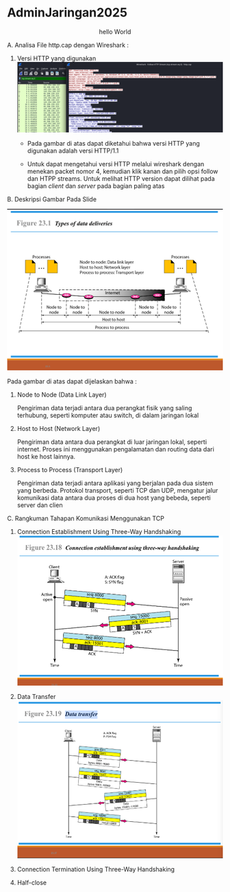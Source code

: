 # AdminJaringan2025
<p align="center">hello World</p>
<p>A. Analisa File http.cap dengan Wireshark :</p>
<ol>
  <li>
      Versi HTTP yang digunakan
      <img src="./img/HTTP-Version.png">
      <ul>
        <li>
            <p>Pada gambar di atas dapat diketahui bahwa versi HTTP yang digunakan adalah versi HTTP/1.1</p>
        </li>
        <li>
            <p>Untuk dapat mengetahui versi HTTP melalui wireshark dengan menekan packet nomor 4, kemudian klik kanan dan pilih opsi follow dan HTPP streams. Untuk melihat HTTP version dapat dilihat pada bagian <i>client</i> dan <i>server</i> pada bagian paling atas</p>
        </li>
      </ul>
  </li>
</ol>
<p>B. Deskripsi Gambar Pada Slide</p>
<img src="./img/Type-of-Data-Deliveries.png">
<p>Pada gambar di atas dapat dijelaskan bahwa :</p>
<ol>
  <li>
    Node to Node (Data Link Layer)
    <p>Pengiriman data terjadi antara dua perangkat fisik yang saling terhubung, seperti komputer atau switch, di dalam jaringan lokal</p>
  </li>
  <li>
    Host to Host (Network Layer)
    <p>Pengiriman data antara dua perangkat di luar jaringan lokal, seperti internet. Proses ini menggunakan pengalamatan dan routing data dari host ke host lainnya.</p>
  </li>
  <li>
    Process to Process (Transport Layer)
    <p>Pengiriman data terjadi antara aplikasi yang berjalan pada dua sistem yang berbeda. Protokol transport, seperti TCP dan UDP, mengatur jalur komunikasi data antara dua proses di dua host yang bebeda, seperti server dan clien</p>
  </li>
</ol>

<p>C. Rangkuman Tahapan Komunikasi Menggunakan TCP</p>
<ol>
  <li>
      Connection Establishment Using Three-Way Handshaking
      <img src="./img/connection-establishment-using-three-way-handshaking.png">
      <p></p>
  </li>
  <li>
      Data Transfer
      <img src="./img/Data-Transfer.png">
      <p></p>
  </li>
  <li>
      Connection Termination Using Three-Way Handshaking
      <img src="">
      <p></p>
  </li>
  <li>
      Half-close
      <img src="">
      <p></p>
  </li>
</ol>